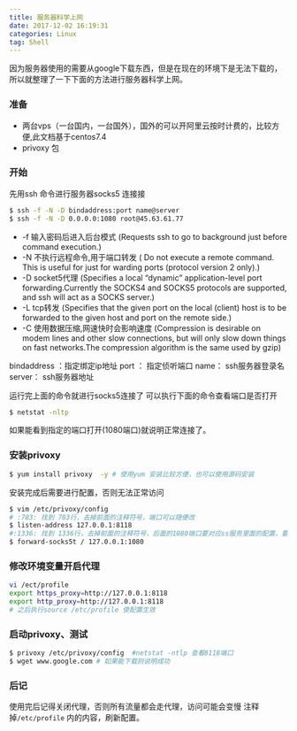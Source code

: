```yaml
---
title: 服务器科学上网
date: 2017-12-02 16:19:31
categories: Linux
tag: Shell
---
```

因为服务器使用的需要从google下载东西，但是在现在的环境下是无法下载的，所以就整理了一下下面的方法进行服务器科学上网。<!-- more -->
### 准备
- 两台vps（一台国内，一台国外），国外的可以开阿里云按时计费的，比较方便,此文档基于centos7.4
- privoxy 包

### 开始
先用ssh 命令进行服务器socks5 连接接
``` bash
$ ssh -f -N -D bindaddress:port name@server
$ ssh -f -N -D 0.0.0.0:1080 root@45.63.61.77
```
- -f
输入密码后进入后台模式
(Requests ssh to go to background just before command execution.)
- -N
不执行远程命令,用于端口转发
( Do not execute a remote command. This is useful for just for warding ports (protocol version 2 only).)
- -D
socket5代理
(Specifies a local “dynamic” application-level port forwarding.Currently the SOCKS4 and SOCKS5 protocols are supported, and ssh will act as a SOCKS server.)
- -L
tcp转发
(Specifies that the given port on the local (client) host is to be forwarded to the given host and port on the remote side.)
- -C
使用数据压缩,网速快时会影响速度
(Compression is desirable on modem lines and other slow connections, but will only slow down things on fast networks.The compression algorithm is the same used by gzip)

bindaddress ：指定绑定ip地址
port ： 指定侦听端口
name： ssh服务器登录名
server： ssh服务器地址

运行完上面的命令就进行socks5连接了
可以执行下面的命令查看端口是否打开
``` bash
$ netstat -nltp
```
如果能看到指定的端口打开(1080端口)就说明正常连接了。

### 安装privoxy
``` bash
$ yum install privoxy  -y # 使用yum 安装比较方便，也可以使用源码安装
```
安装完成后需要进行配置，否则无法正常访问
``` bash
$ vim /etc/privoxy/config
# :783: 找到 783行，去掉前面的注释符号，端口可以随便改
$ listen-address 127.0.0.1:8118
#:1336: 找到 1336行，去掉前面的注释符号，后面的1080端口要对应ss服务里面的配置，要一致
$ forward-socks5t / 127.0.0.1:1080
```
### 修改环境变量开启代理
``` bash
vi /ect/profile
export https_proxy=http://127.0.0.1:8118
export http_proxy=http://127.0.0.1:8118
# 之后执行source /etc/profile 使配置生效
```

### 启动privoxy、测试
``` bash
$ privoxy /etc/privoxy/config  #netstat -ntlp 查看8118端口
$ wget www.google.com # 如果能下载则说明成功
```
### 后记
使用完后记得关闭代理，否则所有流量都会走代理，访问可能会变慢
注释掉`/etc/profile` 内的内容，刷新配置。
